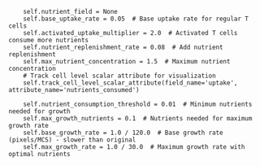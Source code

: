 
        self.nutrient_field = None
        self.base_uptake_rate = 0.05  # Base uptake rate for regular T cells
        self.activated_uptake_multiplier = 2.0  # Activated T cells consume more nutrients
        self.nutrient_replenishment_rate = 0.08  # Add nutrient replenishment
        self.max_nutrient_concentration = 1.5  # Maximum nutrient concentration
        # Track cell level scalar attribute for visualization
        self.track_cell_level_scalar_attribute(field_name='uptake', attribute_name='nutrients_consumed')
    
        self.nutrient_consumption_threshold = 0.01  # Minimum nutrients needed for growth
        self.max_growth_nutrients = 0.1  # Nutrients needed for maximum growth rate
        self.base_growth_rate = 1.0 / 120.0  # Base growth rate (pixels/MCS) - slower than original
        self.max_growth_rate = 1.0 / 30.0  # Maximum growth rate with optimal nutrients
        
